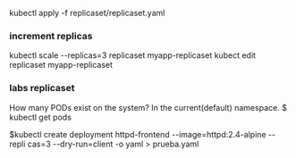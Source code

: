 kubectl apply -f replicaset/replicaset.yaml 

### increment replicas
kubectl scale --replicas=3 replicaset myapp-replicaset
kubect edit replicaset myapp-replicaset

### labs replicaset
How many PODs exist on the system?
In the current(default) namespace.
$ kubectl  get pods


$kubectl  create deployment  httpd-frontend --image=httpd:2.4-alpine --repli
cas=3 --dry-run=client -o yaml > prueba.yaml